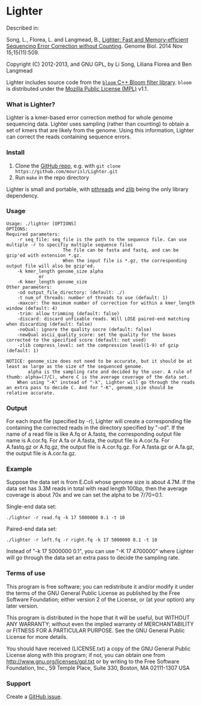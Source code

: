 Lighter
=======

Described in: 
 
Song, L., Florea, L. and Langmead, B., [Lighter: Fast and Memory-efficient Sequencing Error Correction without Counting](http://genomebiology.com/2014/15/11/509/). Genome Biol. 2014 Nov 15;15(11):509.

Copyright (C) 2012-2013, and GNU GPL, by Li Song, Liliana Florea and Ben Langmead

Lighter includes source code from the [`bloom` C++ Bloom filter library](http://code.google.com/p/bloom/).  `bloom` is distributed under the [Mozilla Public License (MPL)](http://www.mozilla.org/MPL/) v1.1. 

### What is Lighter?

Lighter is a kmer-based error correction method for whole genome sequencing data.  Lighter uses sampling (rather than counting) to obtain a set of kmers that are likely from the genome.  Using this information, Lighter can correct the reads
containing sequence errors.

### Install

1. Clone the [GitHub repo](https://github.com/mourisl/lighter), e.g. with `git clone https://github.com/mourisl/Lighter.git`
2. Run `make` in the repo directory

Lighter is small and portable, with [pthreads](http://en.wikipedia.org/wiki/POSIX_Threads) and [zlib](http://en.wikipedia.org/wiki/Zlib) being the only library dependency. 

### Usage

    Usage: ./lighter [OPTIONS]
    OPTIONS:
    Required parameters:
	    -r seq_file: seq_file is the path to the sequence file. Can use multiple -r to specifiy multiple sequence files
                         The file can be fasta and fastq, and can be gzip'ed with extension *.gz. 
                         When the input file is *.gz, the corresponding output file will also be gzip'ed.
	    -k kmer_length genome_size alpha
	    		or
	    -K kmer_length genome_size
    Other parameters:
	    -od output_file_directory: (default: ./)
	    -t num_of_threads: number of threads to use (default: 1)
	    -maxcor: the maximum number of correction for within a kmer_length window (default: 4)
	    -trim: allow trimming (default: false)
	    -discard: discard unfixable reads. Will LOSE paired-end matching when discarding (default: false)
	    -noQual: ignore the quality socre (default: false)
	    -newQual ascii_quality_score: set the quality for the bases corrected to the specified score (default: not used)
	    -zlib compress_level: set the compression level(1-9) of gzip (default: 1)

    NOTICE: genome_size does not need to be accurate, but it should be at least as large as the size of the sequenced genome.
            alpha is the sampling rate and decided by the user. A rule of thumb: alpha=(7/C), where C is the average coverage of the data set.
	    When using "-K" instead of "-k", Lighter will go through the reads an extra pass to decide C. And for "-K", genome_size should be relative accurate.

### Output

For each input file (specified by -r), Lighter will create a corresponding file containing the corrected reads in the directory specified by "-od". If the name of a read file is like A.fq or A.fastq, the corresponding output file name is A.cor.fq. For A.fa or A.fasta, the output file is A.cor.fa. For A.fastq.gz or A.fq.gz, the output file is A.cor.fq.gz. For A.fasta.gz or A.fa.gz, the output file is A.cor.fa.gz.

### Example

Suppose the data set is from E.Coli whose genome size is about 4.7M. If the data set has 3.3M reads in total with read length 100bp, then the average coverage is about 70x and we can set the alpha to be 7/70=0.1.

Single-end data set:

    ./lighter -r read.fq -k 17 5000000 0.1 -t 10

Paired-end data set:

    ./lighter -r left.fq -r right.fq -k 17 5000000 0.1 -t 10

Instead of "-k 17 5000000 0.1", you can use "-K 17 4700000" where Lighter will go through the data set an extra pass to decide the sampling rate. 

### Terms of use

This program is free software; you can redistribute it and/or modify it
under the terms of the GNU General Public License as published by the
Free Software Foundation; either version 2 of the License, or (at your
option) any later version.

This program is distributed in the hope that it will be useful,
but WITHOUT ANY WARRANTY; without even the implied warranty of
MERCHANTABILITY or FITNESS FOR A PARTICULAR PURPOSE.  See the
GNU General Public License for more details.

You should have received (LICENSE.txt) a copy of the GNU General
Public License along with this program; if not, you can obtain one from
http://www.gnu.org/licenses/gpl.txt or by writing to the Free Software
Foundation, Inc., 59 Temple Place, Suite 330, Boston, MA  02111-1307  USA
 
### Support

Create a [GitHub issue](https://github.com/mourisl/lighter/issues).
